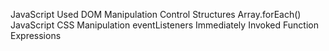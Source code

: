 JavaScript Used
DOM Manipulation
Control Structures
Array.forEach()
JavaScript CSS Manipulation
eventListeners
Immediately Invoked Function Expressions